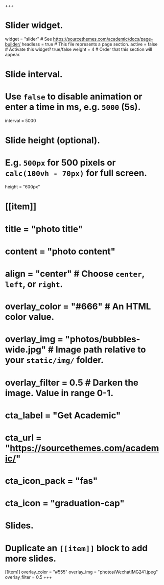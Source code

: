 +++
# Slider widget.
widget = "slider"  # See https://sourcethemes.com/academic/docs/page-builder/
headless = true  # This file represents a page section.
active = false  # Activate this widget? true/false
weight = 4  # Order that this section will appear.

# Slide interval.
# Use `false` to disable animation or enter a time in ms, e.g. `5000` (5s).
interval = 5000

# Slide height (optional).
# E.g. `500px` for 500 pixels or `calc(100vh - 70px)` for full screen.
height = "600px"

# [[item]]
#   title = "photo title"
#   content = "photo content"
#   align = "center"  # Choose `center`, `left`, or `right`.

#   overlay_color = "#666"  # An HTML color value.
#   overlay_img = "photos/bubbles-wide.jpg"  # Image path relative to your `static/img/` folder.
#   overlay_filter = 0.5  # Darken the image. Value in range 0-1.
#   cta_label = "Get Academic"
#   cta_url = "https://sourcethemes.com/academic/"
#   cta_icon_pack = "fas"
#   cta_icon = "graduation-cap"

# Slides.
# Duplicate an `[[item]]` block to add more slides.

[[item]]
  overlay_color = "#555"
  overlay_img = "photos/WechatIMG241.jpeg"
  overlay_filter = 0.5
+++
